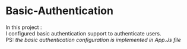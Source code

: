 # Basic-Authentication
In this project :  
I configured basic authentication support to authenticate users.  
PS: *the basic authentication configuration is implemented in App.Js file*  
